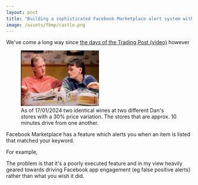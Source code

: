```yaml
---
layout: post
title: "Building a sophisticated Facebook Marketplace alert system with Github Actions and ChatGPT API"
image: /assets/fbmp/castle.png
---
```


We've come a long way since <a href="https://www.youtube.com/watch?v=dik_wnOE4dk">the days of the Trading Post (video)</a> however 

<figure>
  <img src="/assets/fbmp/castle.png" alt="" loading="lazy" style="width: 50%;">
  <figcaption>
    As of 17/01/2024 two identical wines at two different Dan's stores with a 30% price variation. The stores that are approx. 10 minutes drive from one another.
  </figcaption>
</figure>

Facebook Marketplace has a feature which alerts you when an item is listed that matched your keyword.

For example, 

The problem is that it's a poorly executed feature and in my view heavily geared towards driving Facebook app engagement (eg false positive alerts) rather than what you wish it did. 

